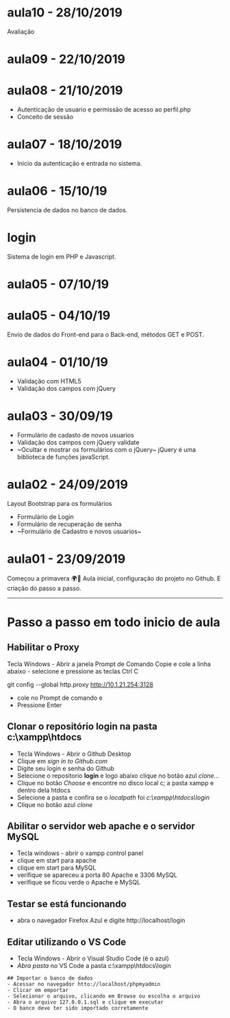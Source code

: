 




# aula10 - 28/10/2019
 Avaliação

# aula09 - 22/10/2019

# aula08 - 21/10/2019
- Autenticação de usuario e permissão de acesso ao perfil.php
- Conceito de sessão

# aula07 - 18/10/2019
- Inicio da autenticação e entrada no sistema.


# aula06 - 15/10/19
Persistencia de dados no banco de dados.

# login
Sistema de login em PHP e Javascript.


# aula05 - 07/10/19

# aula05 - 04/10/19
Envio de dados do Front-end para o Back-end,
métodos GET e POST. 
# aula04 - 01/10/19
- Validação com HTML5
- Validação dos campos com jQuery

# aula03 - 30/09/19
- Formulário de cadasto de novos usuarios
- Validação dos campos com jQuery validate
- ~Ocultar e mostrar os formulários com o jQuery~
jQuery é uma biblioteca de funções javaScript.

# aula02 - 24/09/2019
Layout Bootstrap para os formulários
- Formulário de Login
- Formulário de recuperação de senha
- ~Formulário de Cadastro e novos usuarios~

# aula01 - 23/09/2019
 Começou a primavera 🌍🌻 
 Aula inicial, configuração do projeto no Github.
 E criação do passo a passo.

 
---
# Passo a passo em todo inicio de aula

## Habilitar o Proxy
   Tecla Windows - Abrir a janela Prompt de Comando
   Copie e cole a linha abaixo - selecione e pressione as teclas Ctrl C

   git config --global http.proxy http://10.1.21.254:3128
   - cole no Prompt de comando e
   - Pressione Enter
    
   ## Clonar o repositório **login** na pasta **c:\xampp\htdocs**
   - Tecla Windows - Abrir o Github Desktop
   - Clique em *sign in to Github.com*
   - Digite seu login e senha do Github
   - Selecione o repositorio **login** e logo abaixo clique no botão azul *clone...*
   - Clique no botão *Choose* e encontre no disco local c; a pasta xampp e dentro dela htdocs
   - Selecione a pasta e confira se o *localpath* foi *c:\xampp\htdocs\login*
   - Clique no botão azul *clone*
   
   ## Abilitar o servidor web **apache** e o servidor **MySQL**
   - Tecla windows - abrir o xampp control panel 
   - clique em start para apache 
   - clique em start para MySQL
   - verifique se apareceu a porta 80 Apache e 3306 MySQL
   - verifique se ficou verde o Apache e MySQL
   
   ## Testar se está funcionando
   - abra o navegador Firefox Azul e digite http://localhost/login
   
   ## Editar utilizando o VS Code
   - Tecla Windows - Abrir o Visual Studio Code (é o azul)
   - *Abra pasta* no VS Code a pasta c:\xampp\htdocs\login
    
    ## Importar o banco de dados
    - Acessar no navegador htto://localhost/phpmyadmin
    - Clicar em emportar
    - Selecionar o arquivo, clicando em Browse ou escolha o arquivo
    - Abra o arquivo 127.0.0.1.sql e clique em executar
    - O banco deve ter sido importado corretamente

   
